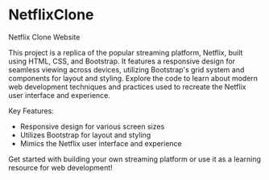# NetflixClone
Netflix Clone Website

This project is a replica of the popular streaming platform, Netflix, built using HTML, CSS, and Bootstrap. It features a responsive design for seamless viewing across devices, utilizing Bootstrap's grid system and components for layout and styling. Explore the code to learn about modern web development techniques and practices used to recreate the Netflix user interface and experience.

Key Features:
- Responsive design for various screen sizes
- Utilizes Bootstrap for layout and styling
- Mimics the Netflix user interface and experience

Get started with building your own streaming platform or use it as a learning resource for web development!
